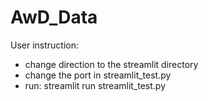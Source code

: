 # AwD_Data


User instruction:

- change direction to the streamlit directory
- change the port in streamlit_test.py
- run: streamlit run streamlit_test.py



